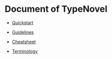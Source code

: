 # Document of TypeNovel

- [Quickstart](https://github.com/tategakibunko/TypeNovel/tree/master/Docs/Quickstart.md)

- [Guidelines](https://github.com/tategakibunko/TypeNovel/tree/master/Docs/Guidelines.md)

- [Cheatsheet](https://github.com/tategakibunko/TypeNovel/tree/master/Docs/Cheatsheet.md)

- [Terminology](https://github.com/tategakibunko/TypeNovel/tree/master/Docs/Terminology.md)

